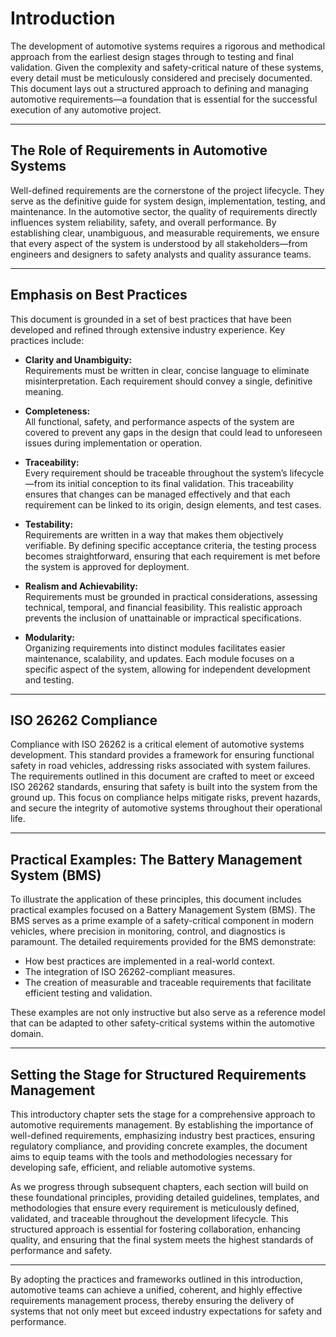 # Introduction

The development of automotive systems requires a rigorous and methodical approach from the earliest design stages through to testing and final validation. Given the complexity and safety-critical nature of these systems, every detail must be meticulously considered and precisely documented. This document lays out a structured approach to defining and managing automotive requirements—a foundation that is essential for the successful execution of any automotive project.

---

## The Role of Requirements in Automotive Systems

Well-defined requirements are the cornerstone of the project lifecycle. They serve as the definitive guide for system design, implementation, testing, and maintenance. In the automotive sector, the quality of requirements directly influences system reliability, safety, and overall performance. By establishing clear, unambiguous, and measurable requirements, we ensure that every aspect of the system is understood by all stakeholders—from engineers and designers to safety analysts and quality assurance teams.

---

## Emphasis on Best Practices

This document is grounded in a set of best practices that have been developed and refined through extensive industry experience. Key practices include:

- **Clarity and Unambiguity:**  
  Requirements must be written in clear, concise language to eliminate misinterpretation. Each requirement should convey a single, definitive meaning.

- **Completeness:**  
  All functional, safety, and performance aspects of the system are covered to prevent any gaps in the design that could lead to unforeseen issues during implementation or operation.

- **Traceability:**  
  Every requirement should be traceable throughout the system’s lifecycle—from its initial conception to its final validation. This traceability ensures that changes can be managed effectively and that each requirement can be linked to its origin, design elements, and test cases.

- **Testability:**  
  Requirements are written in a way that makes them objectively verifiable. By defining specific acceptance criteria, the testing process becomes straightforward, ensuring that each requirement is met before the system is approved for deployment.

- **Realism and Achievability:**  
  Requirements must be grounded in practical considerations, assessing technical, temporal, and financial feasibility. This realistic approach prevents the inclusion of unattainable or impractical specifications.

- **Modularity:**  
  Organizing requirements into distinct modules facilitates easier maintenance, scalability, and updates. Each module focuses on a specific aspect of the system, allowing for independent development and testing.

---

## ISO 26262 Compliance

Compliance with ISO 26262 is a critical element of automotive systems development. This standard provides a framework for ensuring functional safety in road vehicles, addressing risks associated with system failures. The requirements outlined in this document are crafted to meet or exceed ISO 26262 standards, ensuring that safety is built into the system from the ground up. This focus on compliance helps mitigate risks, prevent hazards, and secure the integrity of automotive systems throughout their operational life.

---

## Practical Examples: The Battery Management System (BMS)

To illustrate the application of these principles, this document includes practical examples focused on a Battery Management System (BMS). The BMS serves as a prime example of a safety-critical component in modern vehicles, where precision in monitoring, control, and diagnostics is paramount. The detailed requirements provided for the BMS demonstrate:

- How best practices are implemented in a real-world context.
- The integration of ISO 26262-compliant measures.
- The creation of measurable and traceable requirements that facilitate efficient testing and validation.

These examples are not only instructive but also serve as a reference model that can be adapted to other safety-critical systems within the automotive domain.

---

## Setting the Stage for Structured Requirements Management

This introductory chapter sets the stage for a comprehensive approach to automotive requirements management. By establishing the importance of well-defined requirements, emphasizing industry best practices, ensuring regulatory compliance, and providing concrete examples, the document aims to equip teams with the tools and methodologies necessary for developing safe, efficient, and reliable automotive systems.

As we progress through subsequent chapters, each section will build on these foundational principles, providing detailed guidelines, templates, and methodologies that ensure every requirement is meticulously defined, validated, and traceable throughout the development lifecycle. This structured approach is essential for fostering collaboration, enhancing quality, and ensuring that the final system meets the highest standards of performance and safety.

--- 

By adopting the practices and frameworks outlined in this introduction, automotive teams can achieve a unified, coherent, and highly effective requirements management process, thereby ensuring the delivery of systems that not only meet but exceed industry expectations for safety and performance.
